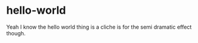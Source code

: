 # hello-world
Yeah I know the hello world thing is a cliche is for the semi dramatic effect though.
